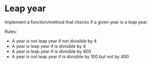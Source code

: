 # Leap year

Implement a function/method that checks if a given year is a leap year.  

Rules:
- A year is not leap year if not divisible by 4
- A year is leap year if is divisible by 4
- A year is leap year if is divisible by 400
- A year is not leap year if is divisible by 100 but not by 400
